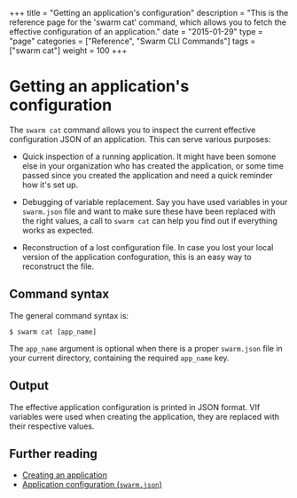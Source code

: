 +++
title = "Getting an application's configuration"
description = "This is the reference page for the 'swarm cat' command, which allows you to fetch the effective configuration of an application."
date = "2015-01-29"
type = "page"
categories = ["Reference", "Swarm CLI Commands"]
tags = ["swarm cat"]
weight = 100
+++

# Getting an application's configuration

The `swarm cat` command allows you to inspect the current effective configuration JSON of an application. This can serve various purposes:

* Quick inspection of a running application. It might have been somone else in your organization who has created the application, or some time passed since you created the application and need a quick reminder how it's set up.

* Debugging of variable replacement. Say you have used variables in your `swarm.json` file and want to make sure these have been replaced with the right values, a call to `swarm cat` can help you find out if everything works as expected.

* Reconstruction of a lost configuration file. In case you lost your local version of the application confoguration, this is an easy way to reconstruct the file.

## Command syntax

The general command syntax is:

```nohighlight
$ swarm cat [app_name]
```

The `app_name` argument is optional when there is a proper `swarm.json` file in your current directory, containing the required `app_name` key.

## Output

The effective application configuration is printed in JSON format. VIf variables were used when creating the application, they are replaced with their respective values.

## Further reading

* [Creating an application](../create/)
* [Application configuration (`swarm.json`)](../swarm-json/)
